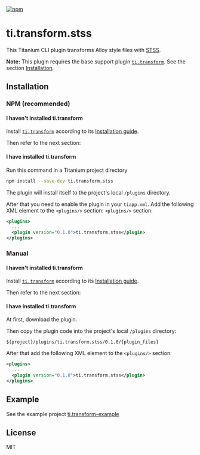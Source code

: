 [![npm](https://img.shields.io/npm/v/ti.transform.stss.svg)](https://www.npmjs.com/package/ti.transform.stss)

# ti.transform.stss
This Titanium CLI plugin transforms Alloy style files with [STSS](https://github.com/RonaldTreur/STSS).

__Note:__ This plugin requires the base support plugin [`ti.transform`](https://github.com/vladm3/ti.transform).
See the section [Installation](#installation).

## Installation
### NPM (recommended)
#### I haven't installed ti.transform
Install [`ti.transform`](https://github.com/vladm3/ti.transform) according to its [Installation guide](https://github.com/vladm3/ti.transform).

Then refer to the next section:
#### I have installed ti.transform
Run this command in a Titanium project directory

```bash
npm install --save-dev ti.transform.stss
```

The plugin will install itself to the project's local `/plugins` directory.

After that you need to enable the plugin in your `tiapp.xml`.
Add the following XML element to the `<plugins/>` section:
`<plugins/>` section:
```xml
<plugins>
  ...
  <plugin version="0.1.0">ti.transform.stss</plugin>
</plugins>
```
### Manual
#### I haven't installed ti.transform
Install [`ti.transform`](https://github.com/vladm3/ti.transform) according to its [Installation guide](https://github.com/vladm3/ti.transform).

Then refer to the next section:
#### I have installed ti.transform
At first, download the plugin.

Then copy the plugin code into the project's local `/plugins` directory:
```
${project}/plugins/ti.transform.stss/0.1.0/{plugin_files}
```

After that add the following XML element to the `<plugins/>` section:
```xml
<plugins>
  ...
  <plugin version="0.1.0">ti.transform.stss</plugin>
</plugins>
```

## Example
See the example project [ti.transform-example](https://github.com/vladm3/ti.transform-example)

## License
MIT